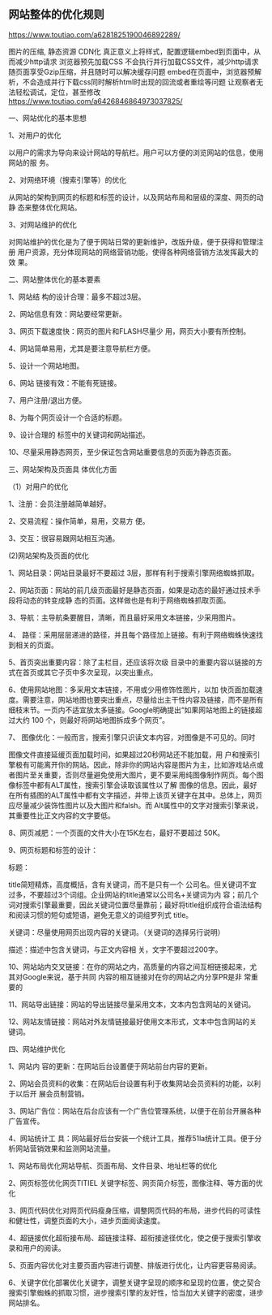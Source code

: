 ## 网站整体的优化规则 
https://www.toutiao.com/a6281825190046892289/

图片的压缩, 静态资源 CDN化
真正意义上将样式，配置逻辑embed到页面中，从而减少http请求
浏览器预先加载CSS 不会执行并行加载CSS文件，减少http请求
随页面享受Gzip压缩，并且随时可以解决缓存问题
embed在页面中，浏览器预解析，不会造成并行下载css同时解析html时出现的回流或者重绘等问题
让观察者无法轻松调试，定位，甚至修改
https://www.toutiao.com/a6426846864973037825/

一、网站优化的基本思想

1、对用户的优化

以用户的需求为导向来设计网站的导航栏。用户可以方便的浏览网站的信息，使用网站的服 务。

2、对网络环境（搜索引擎等）的优化

从网站的架构到网页的标题和标签的设计，以及网站布局和层级的深度、网页的动静 态来整体优化网站。

3、对网站维护的优化

对网站维护的优化是为了便于网站日常的更新维护，改版升级，便于获得和管理注册 用户资源，充分体现网站的网络营销功能，使得各种网络营销方法发挥最大的效 果。

二、网站整体优化的基本要素

1、网站结 构的设计合理：最多不超过3层。

2、网站信息有效：网站要经常更新。

3、网页下载速度快：网页的图片和FLASH尽量少 用，网页大小要有所控制。

4、网站简单易用，尤其是要注意导航栏方便。

5、设计一个网站地图。

6、网站 链接有效：不能有死链接。

7、用户注册/退出方便。

8、为每个网页设计一个合适的标题。

9、设计合理的 标签中的关键词和网站描述。

10、尽量采用静态网页，至少保证包含网站重要信息的页面为静态页面。

三、网站架构及页面具 体优化方面

（1）对用户的优化

1、注册：会员注册越简单越好。

2、交易流程：操作简单，易用，交易方 便。

3、交互：很容易跟网站相互沟通。

(2)网站架构及页面的优化

1、网站目录：网站目录最好不要超过 3层，那样有利于搜索引擎网络蜘蛛抓取。

2、网站页面：网站的前几级页面最好是静态页面，如果是动态的最好通过技术手段将动态的转变成静 态的页面。这样做也是有利于网络蜘蛛抓取页面。

3、导航：主导航条要醒目，清晰，而且最好采用文本链接，少采用图片。

4、 路径：采用层层递进的路径，并且每个路径加上链接。有利于网络蜘蛛快速找到相关的页面。

5、首页突出重要内容：除了主栏目，还应该将次级 目录中的重要内容以链接的方式在首页或其它子页中多次呈现，以突出重点。

6、使用网站地图：多采用文本链接，不用或少用修饰性图片，以加 快页面加载速度。需要注意，网站地图也要突出重点，尽量给出主干性内容及链接，而不是所有 细枝末节。一页内不适宜放太多链接。Google明确提出“如果网站地图上的链接超过大约 100 个，则最好将网站地图拆成多个网页”。

7、 图像优化：一般而言，搜索引擎只识读文本内容，对图像是不可见的。同时

图像文件直接延缓页面加载时间，如果超过20秒网站还不能加载，用 户和搜索引擎极有可能离开你的网站。因此，除非你的网站内容是图片为主，比如游戏站点或 者图片至关重要，否则尽量避免使用大图片，更不要采用纯图像制作网页。每个图像<IMG>标签中都有ALT属性，搜索引擎会读取该属性以了解 图像的信息。因此，最好在所有插图的ALT属性中都有文字描述，并带上该页关键字在其中。总体上，网页应尽量减少装饰性图片以及大图片和falsh。而 Alt属性中的文字对搜索引擎来说，其重要性比正文内容的文字要低。

8、网页减肥：一个页面的文件大小在15K左右，最好不要超过 50K。

9、网页标题和标签的设计：

标题：

title简短精炼，高度概括，含有关键词，而不是只有一个 公司名。但关键词不宜过多，不要超过3个词组。企业网站的title通常以公司名+关键词为内 容；前几个词对搜索引擎最重要，因此关键词位置尽量靠前；最好将title组织成符合语法结构和阅读习惯的短句或短语，避免无意义的词组罗列式 title。

关键词：尽量使用网页出现内容的关键词。（关键词的选择另行说明）

描述：描述中包含关键词，与正文内容相 关，文字不要超过200字。

10、网站站内交叉链接：在你的网站之内，高质量的内容之间互相链接起来，尤其对Google来说，基于共同 内容的相互链接对在你的网站之内分享PR是非 常重要的

11、网站导出链接：网站的导出链接尽量采用文本，文本内包含网站的关键词。

12、网站友情链接：网站对外友情链接最好使用文本形式，文本中包含网站的关键词。

四、网站维护优化

1、网站内 容的更新：在网站后台设置便于网站前台内容的更新。

2、网站会员资料的收集：在网站后台设置有利于收集网站会员资料的功能，以利于以后开 展会员制营销。

3、网站广告位：网站在后台应该有一个广告位管理系统，以便于在前台开展各种广告宣传。

4、网站统计工 具：网站最好后台安装一个统计工具，推荐51la统计工具。便于分析网站营销效果和监测网站流量。

1、网站布局优化网站导航、页面布局、文件目录、地址栏等的优化

2、网页标签优化网页TITIEL 关键字标签、网页简介标签，图像注释、等方面的优化

3、网页代码优化对网页代码瘦身压缩，调整网页代码的布局，进步代码的可读性和健壮性，调整页面的大小，进步页面阅读速度。

4、超链接优化超衔接布局、超链接注释、超衔接途径优化，使之便于搜索引擎收录和用户的阅读。

5、页面内容优化对主要页面内容进行调整、排版进行优化，让内容更容易阅读。

6、关键字优化部署优化关键字，调整关键字呈现的顺序和呈现的位置，使之契合搜索引擎蜘蛛的抓取习惯，进步搜索引擎的友好性，恰当加大关键字的密度，进步网站排名。
